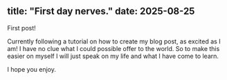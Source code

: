 title: "First day nerves."
date: 2025-08-25
---

First post! 

Currently following a tutorial on how to create my blog post, as excited as I am! I have no clue what I could possible offer to the world. So to make this easier on myself I will just speak on my life and what I have come to learn. 

I hope you enjoy.
